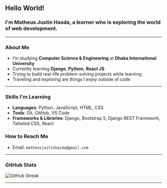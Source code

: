 <h2>Hello World!</h2>
<h3>I'm Matheus Justin Hasda, a learner who is exploring the world of web development.</h3>

---

### About Me

-  I’m studying **Computer Science & Engineering** at **Dhaka International University**
-  Currently learning **Django**, **Python**, **React JS**
-  Trying to build real-life problem-solving projects while learning
-  Traveling and exploring are things I enjoy outside of code

---

###  Skills I'm Learning

- **Languages**: Python, JavaScript, HTML, CSS
- **Tools**: Git, GitHub, VS Code
- **Frameworks & Libraries**: Django, Bootstrap 5, Django REST Framework, Tailwind CSS, React


###  How to Reach Me

-  Email: `matheusjustinhasda@gmail.com`

---

###  GitHub Stats

<p>
  <img src="https://github-readme-streak-stats.herokuapp.com/?user=hasdajustin&theme=tokyonight" alt="GitHub Streak" />
</p>

---


